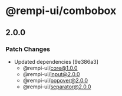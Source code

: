 # @rempi-ui/combobox

## 2.0.0

### Patch Changes

- Updated dependencies [9e386a3]
  - @rempi-ui/core@1.0.0
  - @rempi-ui/input@2.0.0
  - @rempi-ui/popover@2.0.0
  - @rempi-ui/separator@2.0.0
